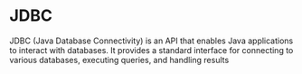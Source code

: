 # JDBC
JDBC (Java Database Connectivity) is an API that enables Java applications to interact with databases. It provides a standard interface for connecting to various databases, executing queries, and handling results
